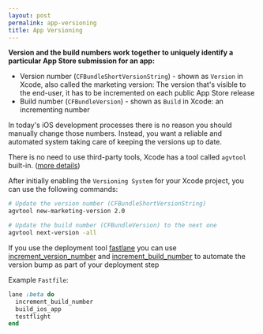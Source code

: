 ```yaml
---
layout: post
permalink: app-versioning
title: App Versioning
---
```


**Version and the build numbers work together to uniquely identify a particular App Store submission for an app:**

- Version number (`CFBundleShortVersionString`) - shown as `Version` in Xcode, also called the marketing version: The version that's visible to the end-user, it has to be incremented on each public App Store release
- Build number (`CFBundleVersion`) - shown as `Build` in Xcode: an incrementing number

In today's iOS development processes there is no reason you should manually change those numbers. Instead, you want a reliable and automated system taking care of keeping the versions up to date.

There is no need to use third-party tools, Xcode has a tool called `agvtool` built-in. ([more details](https://developer.apple.com/library/content/qa/qa1827/_index.html))

After initially enabling the `Versioning System` for your Xcode project, you can use the following commands:

```sh
# Update the version number (CFBundleShortVersionString)
agvtool new-marketing-version 2.0

# Update the build number (CFBundleVersion) to the next one
agvtool next-version -all
```

If you use the deployment tool [fastlane](https://fastlane.tools) you can use [increment_version_number](https://docs.fastlane.tools/actions/increment_version_number/) and [increment_build_number](https://docs.fastlane.tools/actions/increment_build_number/) to automate the version bump as part of your deployment step

Example `Fastfile`:

```ruby
lane :beta do
  increment_build_number
  build_ios_app
  testflight
end
```
